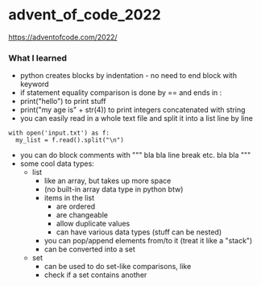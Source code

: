 # advent_of_code_2022
https://adventofcode.com/2022/
### What I learned
* python creates blocks by indentation - no need to end block with keyword
* if statement equality comparison is done by == and ends in :
* print("hello") to print stuff
* print("my age is" + str(4)) to print integers concatenated with string
* you can easily read in a whole text file and split it into a list line by line
```
with open('input.txt') as f:
  my_list = f.read().split("\n")
```
* you can do block comments with """ bla bla line break etc. bla bla """
* some cool data types:
  * list
    * like an array, but takes up more space
    * (no built-in array data type in python btw)
    * items in the list
      * are ordered
      * are changeable
      * allow duplicate values
      * can have various data types (stuff can be nested)
    * you can pop/append elements from/to it (treat it like a "stack")
    * can be converted into a set
  * set
    * can be used to do set-like comparisons, like
    * check if a set contains another
